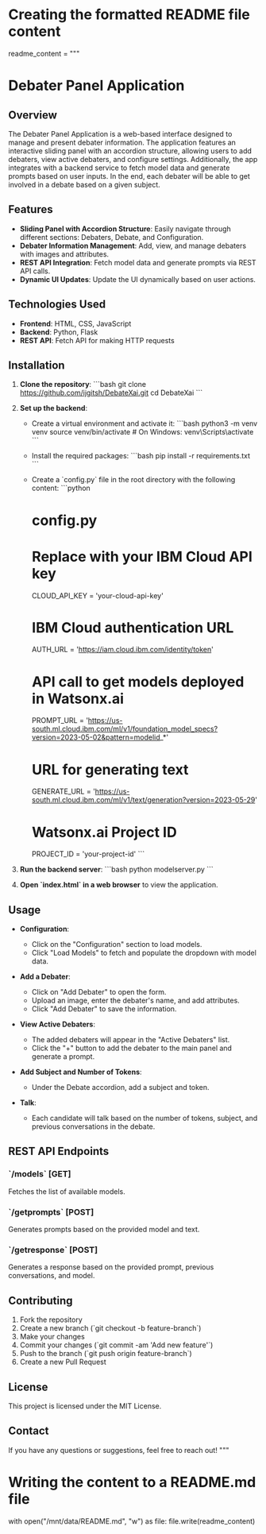# Creating the formatted README file content
readme_content = """
# Debater Panel Application

## Overview

The Debater Panel Application is a web-based interface designed to manage and present debater information. The application features an interactive sliding panel with an accordion structure, allowing users to add debaters, view active debaters, and configure settings. Additionally, the app integrates with a backend service to fetch model data and generate prompts based on user inputs. In the end, each debater will be able to get involved in a debate based on a given subject.

## Features

- **Sliding Panel with Accordion Structure**: Easily navigate through different sections: Debaters, Debate, and Configuration.
- **Debater Information Management**: Add, view, and manage debaters with images and attributes.
- **REST API Integration**: Fetch model data and generate prompts via REST API calls.
- **Dynamic UI Updates**: Update the UI dynamically based on user actions.

## Technologies Used

- **Frontend**: HTML, CSS, JavaScript
- **Backend**: Python, Flask
- **REST API**: Fetch API for making HTTP requests

## Installation

1. **Clone the repository**:
    \`\`\`bash
    git clone https://github.com/ijgitsh/DebateXai.git
    cd DebateXai
    \`\`\`

2. **Set up the backend**:
    - Create a virtual environment and activate it:
        \`\`\`bash
        python3 -m venv venv
        source venv/bin/activate  # On Windows: venv\\Scripts\\activate
        \`\`\`
    - Install the required packages:
        \`\`\`bash
        pip install -r requirements.txt
        \`\`\`
    - Create a \`config.py\` file in the root directory with the following content:
        \`\`\`python
        # config.py

        # Replace with your IBM Cloud API key
        CLOUD_API_KEY = 'your-cloud-api-key'

        # IBM Cloud authentication URL
        AUTH_URL = 'https://iam.cloud.ibm.com/identity/token'

        # API call to get models deployed in Watsonx.ai
        PROMPT_URL = 'https://us-south.ml.cloud.ibm.com/ml/v1/foundation_model_specs?version=2023-05-02&pattern=modelid_*'

        # URL for generating text
        GENERATE_URL = 'https://us-south.ml.cloud.ibm.com/ml/v1/text/generation?version=2023-05-29'

        # Watsonx.ai Project ID
        PROJECT_ID = 'your-project-id'
        \`\`\`

3. **Run the backend server**:
    \`\`\`bash
    python modelserver.py
    \`\`\`

4. **Open \`index.html\` in a web browser** to view the application.

## Usage

- **Configuration**:
  - Click on the "Configuration" section to load models.
  - Click "Load Models" to fetch and populate the dropdown with model data.

- **Add a Debater**:
  - Click on "Add Debater" to open the form.
  - Upload an image, enter the debater's name, and add attributes.
  - Click "Add Debater" to save the information.

- **View Active Debaters**:
  - The added debaters will appear in the "Active Debaters" list.
  - Click the "+" button to add the debater to the main panel and generate a prompt.

- **Add Subject and Number of Tokens**:
  - Under the Debate accordion, add a subject and token.

- **Talk**:
  - Each candidate will talk based on the number of tokens, subject, and previous conversations in the debate.

## REST API Endpoints

### \`/models\` [GET]

Fetches the list of available models.

### \`/getprompts\` [POST]

Generates prompts based on the provided model and text.

### \`/getresponse\` [POST]

Generates a response based on the provided prompt, previous conversations, and model.

## Contributing

1. Fork the repository
2. Create a new branch (\`git checkout -b feature-branch\`)
3. Make your changes
4. Commit your changes (\`git commit -am 'Add new feature'\`)
5. Push to the branch (\`git push origin feature-branch\`)
6. Create a new Pull Request

## License

This project is licensed under the MIT License.

## Contact

If you have any questions or suggestions, feel free to reach out!
"""

# Writing the content to a README.md file
with open("/mnt/data/README.md", "w") as file:
    file.write(readme_content)
